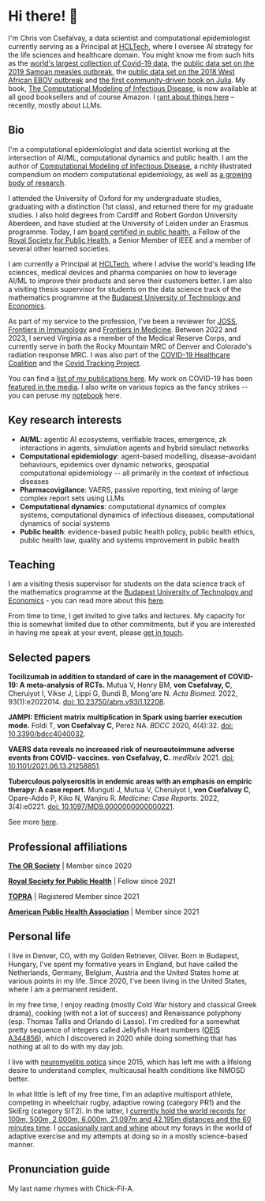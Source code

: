 # Hi there! 👋

I'm Chris von Csefalvay, a data scientist and computational epidemiologist currently serving as a Principal at [HCLTech](https://hcltech.com), where I oversee AI strategy for the life sciences and healthcare domain. You might know me from such hits as the [world's largest collection of Covid-19 data](https://github.com/starschema/COVID-19-data), the [public data set on the 2019 Samoan measles outbreak](https://github.com/chrisvoncsefalvay/samoa-measles-2019), the [public data set on the 2018 West African EBOV outbreak](https://github.com/chrisvoncsefalvay/ebola_drc) and [the first community-driven book on Julia](https://github.com/chrisvoncsefalvay/learn-julia-the-hard-way). My book, [The Computational Modeling of Infectious Disease](https://www.elsevier.com/books/computational-modeling-of-infectious-diseases/csefalvay/978-0-323-95389-4), is now available at all good booksellers and of course Amazon. I [rant about things here](https://chrisvoncsefalvay.com/posts/) – recently, mostly about LLMs. 

## Bio

I'm a computational epidemiologist and data scientist working at the intersection of AI/ML, computational dynamics and public health. I am the author of [Computational Modeling of Infectious Disease](https://computationalinfectiousdisease.com), a richly illustrated compendium on modern computational epidemiology, as well as [a growing body of research](papers).

I attended the University  of Oxford for my undergraduate studies, graduating with a distinction (1st class), and returned there for my graduate studies. I also hold degrees from Cardiff and Robert Gordon University Aberdeen, and have studied at the University of Leiden under an Erasmus programme. Today, I am [board certified in public health](https://cph.nbphe.org/employer_letter/19626), a Fellow of the [Royal Society for Public Health](https://www.rsph.org.uk/), a Senior Member of IEEE and a member of several other learned societies.

I am currently a Principal at [HCLTech](https://www.hcltech.com/), where I advise the world's leading life sciences, medical devices and pharma companies on how to leverage AI/ML to improve their products and serve their customers better. I am also a visiting thesis supervisor for students on the data science track of the mathematics programme at the [Budapest University of Technology and Economics](https://www.bme.hu/?language=en).

As part of my service to the profession, I've been a reviewer for [JOSS](https://joss.theoj.org/papers/reviewed_by/@chrisvoncsefalvay), [Frontiers in Immunology](https://loop.frontiersin.org/people/1398311/editorial) and [Frontiers in Medicine](https://loop.frontiersin.org/people/1398311/editorial). Between 2022 and 2023, I served Virginia as a member of the Medical Reserve Corps, and currently serve in both the Rocky Mountain MRC of Denver and Colorado's radiation response MRC. I was also part of the [COVID-19 Healthcare Coalition](https://c19hcc.org/) and the [Covid Tracking Project](https://covidtracking.com/thank-you#chris-von-csefalvay). 

You can find a [list of my publications here](papers). My work on COVID-19 has been [featured in the media](media). I also write on various topics as the fancy strikes -- you can peruse my [notebook](blog) here.

## Key research interests

* **AI/ML**: agentic AI ecosystems, verifiable traces, emergence, zk interactions in agents, simulation agents and hybrid simulact networks
* **Computational epidemiology**: agent-based modelling, disease-avoidant behaviours, epidemics over dynamic networks, geospatial computational epidemiology -- all primarily in the context of infectious diseases
* **Pharmacovigilance**: VAERS, passive reporting, text mining of large complex report sets using LLMs
* **Computational dynamics**: computational dynamics of complex systems, computational dynamics of infectious diseases, computational dynamics of social systems
* **Public health**: evidence-based public health policy, public health ethics, public health law, quality and systems improvement in public health

## Teaching

I am a visiting thesis supervisor for students on the data science track of the mathematics programme at the [Budapest University of Technology and Economics](https://www.bme.hu/?language=en) - you can read more about this [here](teaching).

From time to time, I get invited to give talks and lectures. My capacity for this is somewhat limited due to other commitments, but if you are interested in having me speak at your event, please [get in touch](mailto:chris+website@chrisvoncsefalvay.com).

## Selected papers

**Tocilizumab in addition to standard of care in the management of COVID-19: A meta-analysis of RCTs.** Mutua V, Henry BM, **von Csefalvay, C**, Cheruiyot I, Vikse J, Lippi G, Bundi B, Mong'are N. _Acta Biomed._ 2022, 93(1):e2022014. [doi: 10.23750/abm.v93i1.12208](https://doi.org/10.23750/abm.v93i1.12208).

**JAMPI: Efficient matrix multiplication in Spark using barrier execution mode.** Foldi T, **von Csefalvay C**, Perez NA. _BDCC_ 2020, 4(4):32. [doi: 10.3390/bdcc4040032](https://doi.org/10.3390/bdcc4040032).

**VAERS data reveals no increased risk of neuroautoimmune adverse events from COVID- vaccines.** **von Csefalvay, C.** _medRxiv_ 2021. [doi: 10.1101/2021.06.13.21258851](https://doi.org/10.1101/2021.06.13.21258851).

**Tuberculous polyserositis in endemic areas with an emphasis on empiric therapy: A case report.** Munguti J, Mutua V, Cheruiyot I, **von Csefalvay C**, Opare-Addo P, Kiko N, Wanjiru R. _Medicine: Case Reports_. 2022, 3(4):e0221. [doi: 10.1097/MD9.0000000000000221](https://doi.org/10.1097/MD9.0000000000000221).

See more [here](papers).

## Professional affiliations

**[The OR Society](https://www.theorsociety.com/)** | Member since 2020

**[Royal Society for Public Health](https://www.rsph.org.uk/)** | Fellow since 2021

**[TOPRA](https://www.topra.org/)** | Registered Member since 2021

**[American Public Health Association](https://www.apha.org/)** | Member since 2021


## Personal life

I live in Denver, CO, with my Golden Retriever, Oliver. Born in Budapest, Hungary, I've spent my formative years in England, but have called the Netherlands, Germany, Belgium, Austria and the United States home at various points in my life. Since 2020, I've been living in the United States, where I am a permanent resident.

In my free time, I enjoy reading (mostly Cold War history and classical Greek drama), cooking (with not a lot of success) and Renaissance polyphony (esp. Thomas Tallis and Orlando di Lasso). I'm credited for a somewhat pretty sequence of integers called Jellyfish Heart numbers ([OEIS A344856](https://oeis.org/A344856)), which I discovered in 2020 while doing something that has nothing at all to do with my day job.

I live with [neuromyelitis optica](https://en.wikipedia.org/wiki/Neuromyelitis_optica) since 2015, which has left me with a lifelong desire to understand complex, multicausal health conditions like NMOSD better.

In what little is left of my free time, I'm an adaptive multisport athlete, competing in wheelchair rugby, adaptive rowing (category PR1) and the SkiErg
(category SIT2). <!-- skierg_results -->In the latter, I [currently hold the world records for 100m, 500m, 2,000m, 6,000m, 21,097m and 42,195m distances and the 60 minutes time](https://www.concept2.com/skierg/motivation/records/adaptive-world?event=&gender=M&age_category=30&adaptive=31&op=Search&form_id=concept2_record_search_form#results).<!-- /skierg_results --> I [occasionally rant and whine](https://chrisvoncsefalvay.com/posts/index.html#category=fitness) about my forays in the world of adaptive exercise and my attempts at doing so in a mostly science-based manner.

## Pronunciation guide

My last name rhymes with Chick-Fil-A.

